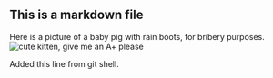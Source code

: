 ## This is a markdown file

Here is a picture of a baby pig with rain boots, for bribery purposes.  
![cute kitten, give me an A+ please](https://slubsinthecity.files.wordpress.com/2011/10/minipiginrainboots.jpg)

Added this line from git shell.  
